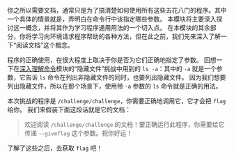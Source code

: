 你之所以需要文档，通常只是为了搞清楚如何使用所有这些五花八门的程序。其中一个具体的情景就是，弄明白在命令行中该指定哪些参数。
本模块将主要深入探讨这一概念，并将其作为学习程序通用用法的一个切入点。
在本模块的其余部分，你将学习向环境请求程序帮助的各种方法，但在此之前，我们先来深入了解一下“阅读文档”这个概念。

程序的正确使用，在很大程度上取决于你是否为它们正确地指定了参数。
回想一下在[深入理解命令](../../commands)模块的“隐藏文件”挑战中用到的 `ls -a`：其中的 `-a` 就是一个参数，它告诉 `ls` 命令在列出非隐藏文件的同时，也要列出隐藏文件。
因为我们想要列出隐藏文件，所以在那个场景下，使用带 `-a` 参数的 `ls` 命令就是正确的用法。

本次挑战的程序是 `/challenge/challenge`，你需要正确地调用它，它才会把 `flag` 给你。
我们来假装下面这段话就是它的文档：

>欢迎阅读 `/challenge/challenge` 的文档！要正确运行此程序，你需要给它传递 `--giveflag` 这个参数。祝你好运！

了解了这些之后，去获取 `flag` 吧！
